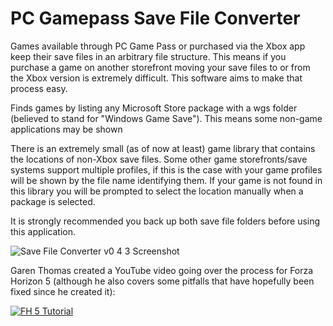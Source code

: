 # PC Gamepass Save File Converter
Games available through PC Game Pass or purchased via the Xbox app keep their save files in an arbitrary file structure. This means if you purchase a game on another storefront moving your save files to or from the Xbox version is extremely difficult. This software aims to make that process easy.

Finds games by listing any Microsoft Store package with a wgs folder (believed to stand for "Windows Game Save"). This means some non-game applications may be shown

There is an extremely small (as of now at least) game library that contains the locations of non-Xbox save files. Some other game storefronts/save systems support multiple profiles, if this is the case with your game profiles will be shown by the file name identifying them. If your game is not found in this library you will be prompted to select the location manually when a package is selected.

It is strongly recommended you back up both save file folders before using this application. 

![Save File Converter v0 4 3 Screenshot](https://user-images.githubusercontent.com/4670572/159533555-dbc49599-7620-4774-bd78-501e997ac22c.png)

Garen Thomas created a YouTube video going over the process for Forza Horizon 5 (although he also covers some pitfalls that have hopefully been fixed since he created it):

[![FH 5 Tutorial](http://img.youtube.com/vi/tGKV-aumZ-g/0.jpg)](http://www.youtube.com/watch?v=tGKV-aumZ-g "FH 5 Tutorial")
